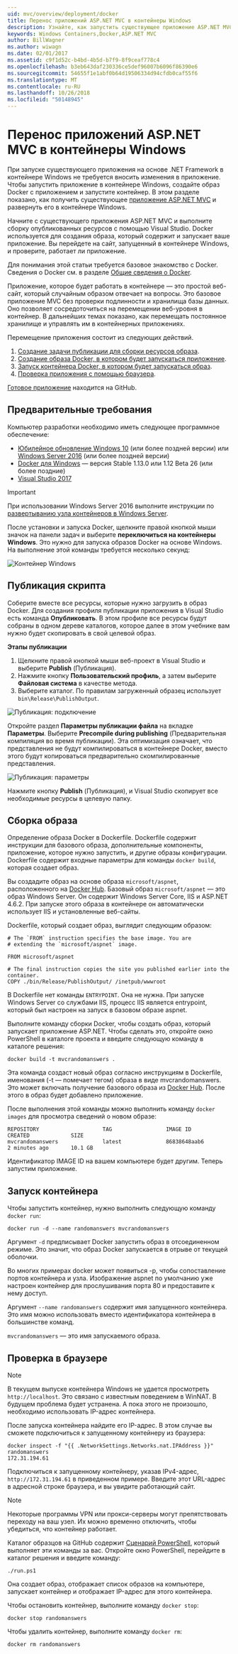```yaml
---
uid: mvc/overview/deployment/docker
title: Перенос приложений ASP.NET MVC в контейнеры Windows
description: Узнайте, как запустить существующее приложение ASP.NET MVC в контейнере Windows Docker
keywords: Windows Containers,Docker,ASP.NET MVC
author: BillWagner
ms.author: wiwagn
ms.date: 02/01/2017
ms.assetid: c9f1d52c-b4bd-4b5d-b7f9-8f9ceaf778c4
ms.openlocfilehash: b3eb643daf230336ce5def96007b6096f86390e6
ms.sourcegitcommit: 54655f1e1abf0b64d19506334d94cfdb0caf55f6
ms.translationtype: MT
ms.contentlocale: ru-RU
ms.lasthandoff: 10/26/2018
ms.locfileid: "50148945"
---
```

# <a name="migrating-aspnet-mvc-applications-to-windows-containers"></a>Перенос приложений ASP.NET MVC в контейнеры Windows

При запуске существующего приложения на основе .NET Framework в контейнере Windows не требуется вносить изменения в приложение. Чтобы запустить приложение в контейнере Windows, создайте образ Docker с приложением и запустите контейнер. В этом разделе показано, как получить существующее [приложение ASP.NET MVC](http://www.asp.net/mvc) и развернуть его в контейнере Windows.

Начните с существующего приложения ASP.NET MVC и выполните сборку опубликованных ресурсов с помощью Visual Studio. Docker используется для создания образа, который содержит и запускает ваше приложение. Вы перейдете на сайт, запущенный в контейнере Windows, и проверите, работает ли приложение.

Для понимания этой статьи требуется базовое знакомство с Docker. Сведения о Docker см. в разделе [Общие сведения о Docker](https://docs.docker.com/engine/understanding-docker/).

Приложение, которое будет работать в контейнере — это простой веб-сайт, который случайным образом отвечает на вопросы. Это базовое приложение MVC без проверки подлинности и хранилища базы данных. Оно позволяет сосредоточиться на перемещении веб-уровня в контейнер. В дальнейших темах показано, как перемещать постоянное хранилище и управлять им в контейнерных приложениях.

Перемещение приложения состоит из следующих действий.

1. [Создание задачи публикации для сборки ресурсов образа](#publish-script).
1. [Создание образа Docker, в котором будет запускаться приложение](#build-the-image).
1. [Запуск контейнера Docker, в котором будет запускаться образ](#start-a-container).
1. [Проверка приложения с помощью браузера](#verify-in-the-browser).

[Готовое приложение](https://github.com/dotnet/samples/tree/master/framework/docker/MVCRandomAnswerGenerator) находится на GitHub.

## <a name="prerequisites"></a>Предварительные требования

Компьютер разработки необходимо иметь следующее программное обеспечение:

- [Юбилейное обновление Windows 10](https://www.microsoft.com/software-download/windows10/) (или более поздней версии) или [Windows Server 2016](https://www.microsoft.com/cloud-platform/windows-server) (или более поздней версии)
- [Docker для Windows](https://docs.docker.com/docker-for-windows/) — версия Stable 1.13.0 или 1.12 Beta 26 (или более поздние)
- [Visual Studio 2017](https://visualstudio.microsoft.com/downloads/?utm_medium=microsoft&utm_source=docs.microsoft.com&utm_campaign=button+cta&utm_content=download+vs2017)

> [!IMPORTANT]
> При использовании Windows Server 2016 выполните инструкции по [развертыванию узла контейнеров в Windows Server](https://msdn.microsoft.com/virtualization/windowscontainers/deployment/deployment).

После установки и запуска Docker, щелкните правой кнопкой мыши значок на панели задач и выберите **переключиться на контейнеры Windows**. Это нужно для запуска образов Docker на основе Windows. На выполнение этой команды требуется несколько секунд:

![Контейнер Windows][windows-container]

## <a name="publish-script"></a>Публикация скрипта

Соберите вместе все ресурсы, которые нужно загрузить в образ Docker. Для создания профиля публикации приложения в Visual Studio есть команда **Опубликовать**. В этом профиле все ресурсы будут собраны в одном дереве каталогов, которое далее в этом учебнике вам нужно будет скопировать в свой целевой образ.

**Этапы публикации**

1. Щелкните правой кнопкой мыши веб-проект в Visual Studio и выберите **Publish** (Публикация).
1. Нажмите кнопку **Пользовательский профиль**, а затем выберите **Файловая система** в качестве метода.
1. Выберите каталог. По правилам загруженный образец использует `bin\Release\PublishOutput`.

![Публикация: подключение][publish-connection]

Откройте раздел **Параметры публикации файла** на вкладке **Параметры**. Выберите **Precompile during publishing** (Предварительная компиляция во время публикации). Эта оптимизация означает, что представления не будут компилироваться в контейнере Docker, вместо этого будут копироваться предварительно скомпилированные представления.

![Публикация: параметры][publish-settings]

Нажмите кнопку **Publish** (Публикация), и Visual Studio скопирует все необходимые ресурсы в целевую папку.

## <a name="build-the-image"></a>Сборка образа

Определение образа Docker в Dockerfile. Dockerfile содержит инструкции для базового образа, дополнительные компоненты, приложение, которое нужно запустить, и другие образы конфигурации.  Dockerfile содержит входные параметры для команды `docker build`, которая создает образ.

Вы создадите образ на основе образа `microsoft/aspnet`, расположенного на [Docker Hub](https://hub.docker.com/r/microsoft/aspnet/).
Базовый образ `microsoft/aspnet` — это образ Windows Server. Он содержит Windows Server Core, IIS и ASP.NET 4.6.2. При запуске этого образа в контейнере он автоматически использует IIS и установленные веб-сайты.

Dockerfile, который создает образ, выглядит следующим образом:

```console
# The `FROM` instruction specifies the base image. You are
# extending the `microsoft/aspnet` image.

FROM microsoft/aspnet

# The final instruction copies the site you published earlier into the container.
COPY ./bin/Release/PublishOutput/ /inetpub/wwwroot
```

В Dockerfile нет команды `ENTRYPOINT`. Она не нужна. При запуске Windows Server со службами IIS, процесс IIS является entrypoint, который был настроен на запуск в базовом образе aspnet.

Выполните команду сборки Docker, чтобы создать образ, который запускает приложение ASP.NET. Чтобы сделать это, откройте окно PowerShell в каталоге проекта и введите следующую команду в каталоге решения:

```console
docker build -t mvcrandomanswers .
```

Эта команда создаст новый образ согласно инструкциям в Dockerfile, именования (-t — помечает тегом) образа в виде mvcrandomanswers. Это может включать получение базового образа из [Docker Hub](http://hub.docker.com). После этого в образ будет добавлено приложение.

После выполнения этой команды можно выполнить команду `docker images` для просмотра сведений о новом образе:

```console
REPOSITORY                    TAG                 IMAGE ID            CREATED             SIZE
mvcrandomanswers              latest              86838648aab6        2 minutes ago       10.1 GB
```

Идентификатор IMAGE ID на вашем компьютере будет другим. Теперь запустим приложение.

## <a name="start-a-container"></a>Запуск контейнера

Чтобы запустить контейнер, нужно выполнить следующую команду `docker run`:

```console
docker run -d --name randomanswers mvcrandomanswers
```

Аргумент `-d` предписывает Docker запустить образ в отсоединенном режиме. Это значит, что образ Docker запускается в отрыве от текущей оболочки.

Во многих примерах docker может появиться -p, чтобы сопоставление портов контейнера и узла. Изображение aspnet по умолчанию уже настроен контейнер для прослушивания порта 80 и предоставите к нему доступ.

Аргумент `--name randomanswers` содержит имя запущенного контейнера. Это имя можно использовать вместо идентификатора контейнера в большинстве команд.

`mvcrandomanswers` — это имя запускаемого образа.

## <a name="verify-in-the-browser"></a>Проверка в браузере

> [!NOTE]
> В текущем выпуске контейнера Windows не удается просмотреть `http://localhost`.
> Это связано с известным поведением в WinNAT. В будущем проблема будет устранена. А пока этого не произошло, необходимо использовать IP-адрес контейнера.

После запуска контейнера найдите его IP-адрес. В этом случае вы сможете подключиться к запущенному контейнеру из браузера:

```console
docker inspect -f "{{ .NetworkSettings.Networks.nat.IPAddress }}" randomanswers
172.31.194.61
```

Подключиться к запущенному контейнеру, указав IPv4-адрес, `http://172.31.194.61` в приведенном примере. Введите этот URL-адрес в адресной строке браузера, и вы увидите работающий сайт.

> [!NOTE]
> Некоторые программы VPN или прокси-серверы могут препятствовать переходу на ваш узел.
> Их можно временно отключить, чтобы убедиться, что контейнер работает.

Каталог образцов на GitHub содержит [Сценарий PowerShell](https://github.com/dotnet/samples/blob/master/framework/docker/MVCRandomAnswerGenerator/run.ps1), который выполняет эти команды за вас. Откройте окно PowerShell, перейдите в каталог решения и введите команду:

```console
./run.ps1
```

Она создает образ, отображает список образов на компьютере, запускает контейнер и отображает IP-адрес для этого контейнера.

Чтобы остановить контейнер, выполните команду `docker
stop`:

```console
docker stop randomanswers
```

Чтобы удалить контейнер, выполните команду `docker rm`:

```console
docker rm randomanswers
```

[windows-container]: media/aspnetmvc/SwitchContainer.png "Переключение на контейнер Windows"
[publish-connection]: media/aspnetmvc/PublishConnection.png "Публикация в файловой системе"
[publish-settings]: media/aspnetmvc/PublishSettings.png "Публикация: параметры"
